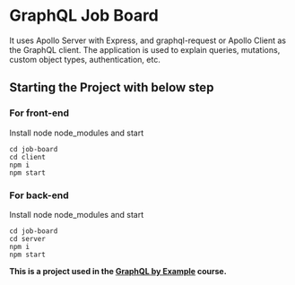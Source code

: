 # GraphQL Job Board

It uses Apollo Server with Express, and graphql-request or Apollo Client as the GraphQL client. The application is used to explain queries, mutations, custom object types, authentication, etc.

## Starting the Project with below step

### For front-end

Install node node_modules and start

```
cd job-board
cd client
npm i
npm start
```

### For back-end

Install node node_modules and start

```
cd job-board
cd server
npm i
npm start
```

**This is a project used in the [GraphQL by Example](https://www.udemy.com/course/graphql-by-example/?referralCode=7ACEB04674F000BAC061) course.**
